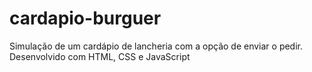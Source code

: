 # cardapio-burguer
 Simulação de um cardápio de lancheria com a opção de enviar o pedir. Desenvolvido com HTML, CSS  e JavaScript
